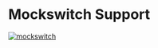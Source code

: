 # Mockswitch Support

[![mockswitch](https://snapcraft.io/mockswitch/badge.svg)](https://snapcraft.io/mockswitch)
